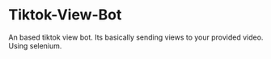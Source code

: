# Tiktok-View-Bot
An based tiktok view bot. Its basically sending views to your provided video. Using selenium.

